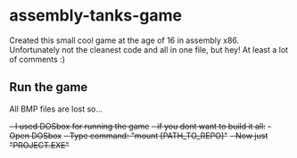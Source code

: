 # assembly-tanks-game
Created this small cool game at the age of 16 in assembly x86. 
Unfortunately not the cleanest code and all in one file, but hey! At least a lot of comments :)

## Run the game
All BMP files are lost so...

~~- I used DOSbox for running the game~~
~~- if you dont want to build it all:~~
  ~~- Open DOSbox~~
  ~~- Type command: "mount [PATH_TO_REPO]"~~
  ~~- Now just "PROJECT.EXE"~~


